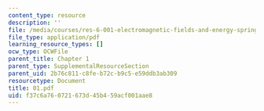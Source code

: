 ```yaml
---
content_type: resource
description: ''
file: /media/courses/res-6-001-electromagnetic-fields-and-energy-spring-2008/f37c6a760721673d45b459acf001aae8_01.pdf
file_type: application/pdf
learning_resource_types: []
ocw_type: OCWFile
parent_title: Chapter 1
parent_type: SupplementalResourceSection
parent_uid: 2b76c811-c8fe-b72c-b9c5-e59ddb3ab309
resourcetype: Document
title: 01.pdf
uid: f37c6a76-0721-673d-45b4-59acf001aae8
---
```

